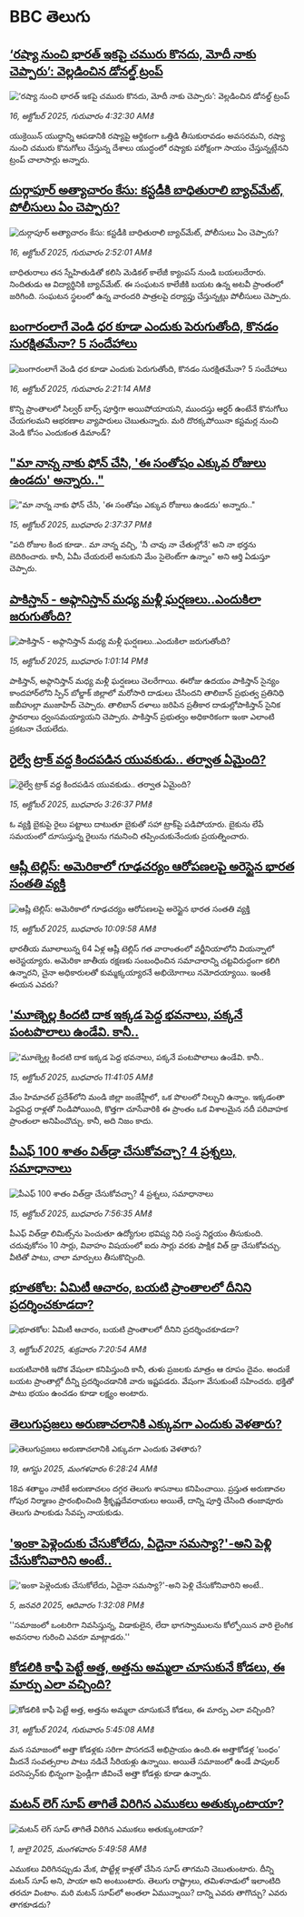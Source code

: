 # BBC తెలుగు## [‘రష్యా నుంచి భారత్ ఇకపై చమురు కొనదు, మోదీ నాకు చెప్పారు’: వెల్లడించిన డోనల్డ్ ట్రంప్ ](https://www.bbc.com/telugu/articles/ced60qq7z99o?at_medium=RSS&at_campaign=rss?at_campaign=githubrss)![‘రష్యా నుంచి భారత్ ఇకపై చమురు కొనదు, మోదీ నాకు చెప్పారు’: వెల్లడించిన డోనల్డ్ ట్రంప్ ](https://ichef.bbci.co.uk/ace/ws/240/cpsprodpb/4503/live/63d277f0-aa3d-11f0-a17e-59393e90c558.jpg)_16, అక్టోబర్ 2025, గురువారం 4:32:30 AMకి_యుక్రెయిన్ యుద్ధాన్ని ఆపడానికి  రష్యాపై ఆర్థికంగా ఒత్తిడి తీసుకురావడం అవసరమని, రష్యా నుంచి చమురు కొనుగోలు చేస్తున్న దేశాలు యుద్ధంలో రష్యాకు పరోక్షంగా సాయం చేస్తున్నట్లేనని  ట్రంప్ చాలాసార్లు అన్నారు.## [దుర్గాపూర్ అత్యాచారం కేసు: కస్టడీకి బాధితురాలి బ్యాచ్‌మేట్‌, పోలీసులు ఏం చెప్పారు?](https://www.bbc.com/telugu/articles/c24l3e3zm7yo?at_medium=RSS&at_campaign=rss?at_campaign=githubrss)![దుర్గాపూర్ అత్యాచారం కేసు: కస్టడీకి బాధితురాలి బ్యాచ్‌మేట్‌, పోలీసులు ఏం చెప్పారు?](https://ichef.bbci.co.uk/ace/ws/240/cpsprodpb/2fa3/live/76350bc0-aa32-11f0-8291-c1f88ac75b2b.jpg)_16, అక్టోబర్ 2025, గురువారం 2:52:01 AMకి_బాధితురాలు తన స్నేహితుడితో కలిసి మెడికల్ కాలేజీ క్యాంపస్ నుండి బయలుదేరారు. నిందితుడు ఆ విద్యార్థినికి బ్యాచ్‌మేట్. ఈ సంఘటన కాలేజీకి బయట ఉన్న  అటవీ ప్రాంతంలో జరిగింది. సంఘటన స్థలంలో ఉన్న వారందరి పాత్రలపై  దర్యాప్తు చేస్తున్నట్లు పోలీసులు చెప్పారు.## [బంగారంలాగే వెండి ధర కూడా ఎందుకు పెరుగుతోంది, కొనడం సురక్షితమేనా? 5 సందేహాలు](https://www.bbc.com/telugu/articles/c9861p5zp1jo?at_medium=RSS&at_campaign=rss?at_campaign=githubrss)![బంగారంలాగే వెండి ధర కూడా ఎందుకు పెరుగుతోంది, కొనడం సురక్షితమేనా? 5 సందేహాలు](https://ichef.bbci.co.uk/ace/ws/240/cpsprodpb/b84d/live/9e395740-a9b8-11f0-ba75-093eca1ac29b.jpg)_16, అక్టోబర్ 2025, గురువారం 2:21:14 AMకి_కొన్ని ప్రాంతాలలో సిల్వర్ బార్స్ పూర్తిగా అయిపోయాయని, ముందస్తు ఆర్డర్‌ ఉంటేనే కొనుగోలు చేయగలమని ఆభరణాల వ్యాపారులు చెబుతున్నారు. మరి దొరక్కపోయినా కస్టమర్ల నుంచి వెండి కోసం ఎందుకంత డిమాండ్?## ["మా నాన్న నాకు ఫోన్ చేసి, 'ఈ సంతోషం ఎక్కువ రోజులు ఉండదు' అన్నారు.."](https://www.bbc.com/telugu/articles/cx205ydynn7o?at_medium=RSS&at_campaign=rss?at_campaign=githubrss)!["మా నాన్న నాకు ఫోన్ చేసి, 'ఈ సంతోషం ఎక్కువ రోజులు ఉండదు' అన్నారు.."](https://ichef.bbci.co.uk/ace/ws/240/cpsprodpb/601a/live/2a77bde0-a9c4-11f0-aa13-0b0479f6f42a.jpg)_15, అక్టోబర్ 2025, బుధవారం 2:37:37 PMకి_"పది రోజుల కింద కూడా.. మా నాన్న వచ్చి, 'నీ చావు నా చేతుల్లోనే' అని నా భర్తను బెదిరించారు. కానీ, ఏమీ చేయరులే అనుకుని మేం సైలెంట్‌గా ఉన్నాం" అని ఆర్తి ఏడుస్తూ చెప్పారు.## [పాకిస్తాన్ - అఫ్గానిస్తాన్ మధ్య మళ్లీ ఘర్షణలు..ఎందుకిలా జరుగుతోంది?](https://www.bbc.com/telugu/articles/c0jdwe0n1zlo?at_medium=RSS&at_campaign=rss?at_campaign=githubrss)![పాకిస్తాన్ - అఫ్గానిస్తాన్ మధ్య మళ్లీ ఘర్షణలు..ఎందుకిలా జరుగుతోంది?](https://ichef.bbci.co.uk/ace/ws/240/cpsprodpb/64b0/live/3b51d9c0-a9b5-11f0-aa13-0b0479f6f42a.jpg)_15, అక్టోబర్ 2025, బుధవారం 1:01:14 PMకి_పాకిస్తాన్, అఫ్గానిస్తాన్ మధ్య మళ్లీ ఘర్షణలు చెలరేగాయి. ఈరోజు ఉదయం పాకిస్తాన్ సైన్యం కాందహార్‌లోని స్పిన్ బోల్డాక్ జిల్లాలో మరోసారి దాడులు చేసిందని తాలిబాన్ ప్రభుత్వ ప్రతినిధి జబీహుల్లా ముజాహిద్ చెప్పారు. తాలిబాన్ దళాలు జరిపిన ప్రతీకార దాడుల్లోపాకిస్తాన్ సైనిక స్థావరాలు ధ్వంసమయ్యాయని చెప్పారు. పాకిస్తాన్ ప్రభుత్వం అధికారికంగా ఇంకా ఎలాంటి ప్రకటనా చేయలేదు.## [రైల్వే ట్రాక్ వద్ద కిందపడిన యువకుడు.. తర్వాత ఏమైంది?](https://www.bbc.com/telugu/articles/c17plv5jdl5o?at_medium=RSS&at_campaign=rss?at_campaign=githubrss)![రైల్వే ట్రాక్ వద్ద కిందపడిన యువకుడు.. తర్వాత ఏమైంది?](https://ichef.bbci.co.uk/ace/ws/240/cpsprodpb/72d0/live/885fa6a0-a9da-11f0-ba75-093eca1ac29b.jpg)_15, అక్టోబర్ 2025, బుధవారం 3:26:37 PMకి_ఓ వ్యక్తి బైకుపై రైలు పట్టాలు దాటుతూ బైకుతో సహా ట్రాక్‌పై పడిపోయారు. బైకును లేపే సమయంలో దూసుస్తున్న రైలును గమనించి తప్పించుకునేందుకు ప్రయత్నించారు.## [ఆష్లీ టెల్లిస్: అమెరికాలో గూఢచర్యం ఆరోపణలపై అరెస్టైన భారత సంతతి వ్యక్తి](https://www.bbc.com/telugu/articles/c20pmprzp3vo?at_medium=RSS&at_campaign=rss?at_campaign=githubrss)![ఆష్లీ టెల్లిస్: అమెరికాలో గూఢచర్యం ఆరోపణలపై అరెస్టైన భారత సంతతి వ్యక్తి](https://ichef.bbci.co.uk/ace/ws/240/cpsprodpb/3ac1/live/190f1d70-a9ae-11f0-97ec-91b89bd10dfa.jpg)_15, అక్టోబర్ 2025, బుధవారం 10:09:58 AMకి_భారతీయ మూలాలున్న 64 ఏళ్ల ఆష్లీ టెల్లిస్‌ గత వారాంతంలో వర్జీనియాలోని వియన్నాలో అరెస్టయ్యారు. అమెరికా జాతీయ రక్షణకు సంబంధించిన సమాచారాన్ని చట్టవిరుద్ధంగా కలిగి ఉన్నారని, చైనా అధికారులతో కుమ్మక్కయ్యారనే అభియోగాలు నమోదయ్యాయి. ఇంతకీ ఈయన ఎవరు?## ['మూణ్నెల్ల కిందటి దాక ఇక్కడ పెద్ద భవనాలు, పక్కనే పంటపొలాలు ఉండేవి. కానీ..](https://www.bbc.com/telugu/articles/c3vnkl6q7x6o?at_medium=RSS&at_campaign=rss?at_campaign=githubrss)!['మూణ్నెల్ల కిందటి దాక ఇక్కడ పెద్ద భవనాలు, పక్కనే పంటపొలాలు ఉండేవి. కానీ..](https://ichef.bbci.co.uk/ace/standard/240/cpsprodpb/b2e6/live/5844d8f0-a9e4-11f0-b2a1-6f537f66f9aa.jpg)_15, అక్టోబర్ 2025, బుధవారం 11:41:05 AMకి_మేం హిమాచల్ ప్రదేశ్‌లోని మండి జిల్లా జంజేహ్లీలో, ఒక పొలంలో నిల్చుని ఉన్నాం. ఇక్కడంతా పెద్దపెద్ద రాళ్లతో నిండిపోయింది, కొత్తగా చూసేవారికి ఈ ప్రాంతం ఒక విశాలమైన నదీ పరివాహక ప్రాంతంలా అనిపించొచ్చు. కానీ, అది నిజం కాదు.## [పీఎఫ్ 100 శాతం విత్‌డ్రా చేసుకోవచ్చా? 4 ప్రశ్నలు, సమాధానాలు](https://www.bbc.com/telugu/articles/cd9k8nqvkzko?at_medium=RSS&at_campaign=rss?at_campaign=githubrss)![పీఎఫ్ 100 శాతం విత్‌డ్రా చేసుకోవచ్చా? 4 ప్రశ్నలు, సమాధానాలు](https://ichef.bbci.co.uk/ace/ws/240/cpsprodpb/f34e/live/97559b70-a916-11f0-928c-71dbb8619e94.png)_15, అక్టోబర్ 2025, బుధవారం 7:56:35 AMకి_పీఎఫ్ విత్‌డ్రా లిమిట్స్‌ను పెంచుతూ ఉద్యోగుల భవిష్య నిధి సంస్థ నిర్ణయం తీసుకుంది. చదువుకోసం 10 సార్లు, వివాహం విషయంలో ఐదు సార్లు వరకు పాక్షిక విత్ డ్రా చేసుకోవచ్చు. వీటితో పాటు, చాలా మార్పులు తీసుకొచ్చింది.## [భూతకోల: ఏమిటీ ఆచారం, బయటి ప్రాంతాలలో దీనిని ప్రదర్శించకూడదా?](https://www.bbc.com/telugu/articles/cr5qjnvzg7no?at_medium=RSS&at_campaign=rss?at_campaign=githubrss)![భూతకోల: ఏమిటీ ఆచారం, బయటి ప్రాంతాలలో దీనిని ప్రదర్శించకూడదా?](https://ichef.bbci.co.uk/ace/ws/240/cpsprodpb/c56a/live/c8838e90-9f8f-11f0-b741-177e3e2c2fc7.jpg)_3, అక్టోబర్ 2025, శుక్రవారం 7:20:54 AMకి_బయటివారికి ఇదొక వేషంలా కనిపిస్తుంది కానీ, తుళు ప్రజలకు మాత్రం ఆ రూపం దైవం. అందుకే బయట ప్రాంతాల్లో దీన్ని ప్రదర్శించడానికి వారు ఇష్టపడరు. వేషంగా వేసుకుంటే సహించరు. భక్తితో పాటు భయం ఉంచడం కూడా లక్ష్యం అంటారు.## [తెలుగుప్రజలు అరుణాచలానికి ఎక్కువగా ఎందుకు వెళతారు?](https://www.bbc.com/telugu/articles/c8jp32zrzxpo?at_medium=RSS&at_campaign=rss?at_campaign=githubrss)![తెలుగుప్రజలు అరుణాచలానికి ఎక్కువగా ఎందుకు వెళతారు?](https://ichef.bbci.co.uk/ace/ws/240/cpsprodpb/cf2d/live/01932bf0-7d85-11f0-98a0-956f61945264.jpg)_19, ఆగస్టు 2025, మంగళవారం 6:28:24 AMకి_18వ శతాబ్దం నాటికే అరుణాచలం దగ్గర తెలుగు శాసనాలు కనిపించాయి. ప్రస్తుత అరుణాచల గోపుర నిర్మాణం ప్రారంభించింది శ్రీకృష్ణదేవరాయలు అయితే, దాన్ని పూర్తి చేసింది తంజావూరు తెలుగు పాలకుడు సేవప్ప నాయకుడు.## ['ఇంకా పెళ్లెందుకు చేసుకోలేదు, ఏదైనా సమస్యా?'-అని పెళ్లి చేసుకోనివారిని అంటే..](https://www.bbc.com/telugu/articles/cgq1w3lz7yyo?at_medium=RSS&at_campaign=rss?at_campaign=githubrss)!['ఇంకా పెళ్లెందుకు చేసుకోలేదు, ఏదైనా సమస్యా?'-అని పెళ్లి చేసుకోనివారిని అంటే..](https://ichef.bbci.co.uk/ace/ws/240/cpsprodpb/f6de/live/72c94a60-cb3e-11ef-87df-d575b9a434a4.jpg)_5, జనవరి 2025, ఆదివారం 1:32:08 PMకి_''సమాజంలో ఒంటరిగా నివసిస్తున్న, విడాకులైన, లేదా భాగస్వాములను కోల్పోయిన వారి లైంగిక అవసరాల గురించి ఎవరూ మాట్లాడరు.''## [కోడలికి కాఫీ పెట్టే అత్త, అత్తను అమ్మలా చూసుకునే కోడలు, ఈ మార్పు ఎలా వచ్చింది?](https://www.bbc.com/telugu/articles/c1l41zl8el2o?at_medium=RSS&at_campaign=rss?at_campaign=githubrss)![కోడలికి కాఫీ పెట్టే అత్త, అత్తను అమ్మలా చూసుకునే కోడలు, ఈ మార్పు ఎలా వచ్చింది?](https://ichef.bbci.co.uk/ace/ws/240/cpsprodpb/2b61/live/9176a6d0-8b0e-11ef-a81b-b1eda9741da3.jpg)_31, అక్టోబర్ 2024, గురువారం 5:45:08 AMకి_మన సమాజంలో అత్తా కోడళ్లకు సరిగా పొసగదనే అభిప్రాయం ఉంది.ఈ అత్తాకోడళ్ల ‘బంధం’ మీదనే సంవత్సరాల పాటు నడిచే సీరియళ్లు ఉన్నాయి. అయితే సమాజంలో ఉండే పాపులర్ పరసెప్సన్‌కు భిన్నంగా ఫ్రెండ్లీగా జీవించే అత్తా కోడళ్లు కూడా ఉన్నారు.## [మటన్ లెగ్ సూప్ తాగితే విరిగిన ఎముకలు అతుక్కుంటాయా?](https://www.bbc.com/telugu/articles/c0l4g92j8kzo?at_medium=RSS&at_campaign=rss?at_campaign=githubrss)![మటన్ లెగ్ సూప్ తాగితే విరిగిన ఎముకలు అతుక్కుంటాయా?](https://ichef.bbci.co.uk/ace/ws/240/cpsprodpb/b31e/live/cce532c0-6d41-11f0-9462-bb509dc78127.jpg)_1, జులై 2025, మంగళవారం 5:49:58 AMకి_ఎముకలు విరిగినప్పుడు మేక, పొట్టేళ్ల కాళ్లతో చేసిన సూప్ తాగమని చెబుతుంటారు. దీన్ని మటన్ సూప్ అని, పాయా అని అంటుంటారు. తెలుగు రాష్ట్రాలు, తమిళనాడులో ఇలాంటిది తరచూ వింటాం. మరి మటన్ సూప్‌లో అంతలా ఏమున్నాయి? దాన్ని ఎవరు తాగొచ్చు? ఎవరు తాగకూడదు?